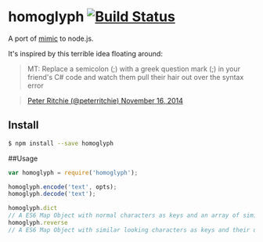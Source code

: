 # homoglyph [![Build Status](https://travis-ci.org/cilice/homoglyph.svg?branch=master)](https://travis-ci.org/cilice/homoglyph)

A port of [mimic](https://github.com/reinderien/mimic) to node.js.

It's inspired by this terrible idea floating around:

> MT: Replace a semicolon (;) with a greek question mark (;) in your friend&#39;s C# code and watch them pull their hair out over the syntax error

>  [Peter Ritchie (@peterritchie) November 16, 2014](https://twitter.com/peterritchie/status/534011965132120064)


## Install

```sh
$ npm install --save homoglyph
```

##Usage

```javascript
var homoglyph = require('homoglyph');

homoglyph.encode('text', opts);
homoglyph.decode('text');

homoglyph.dict
// A ES6 Map Object with normal characters as keys and an array of similar looking utf8 characters as value.
homoglyph.reverse
// A ES6 Map Object with similar looking characters as keys and their usual letters as values
```
